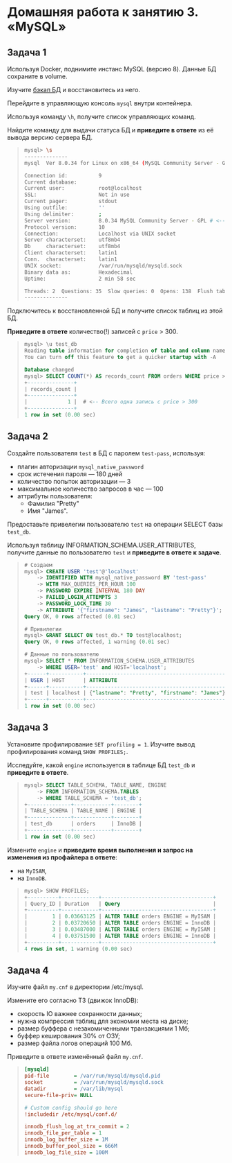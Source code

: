 # Домашняя работа к занятию 3. «MySQL»

## Задача 1

Используя Docker, поднимите инстанс MySQL (версию 8). Данные БД сохраните в volume.

Изучите [бэкап БД](https://github.com/netology-code/virt-homeworks/tree/virt-11/06-db-03-mysql/test_data) и 
восстановитесь из него.

Перейдите в управляющую консоль `mysql` внутри контейнера.

Используя команду `\h`, получите список управляющих команд.

Найдите команду для выдачи статуса БД и **приведите в ответе** из её вывода версию сервера БД.

> ```sh
> mysql> \s
> --------------
> mysql  Ver 8.0.34 for Linux on x86_64 (MySQL Community Server - GPL)
> 
> Connection id:          9
> Current database:       
> Current user:           root@localhost
> SSL:                    Not in use
> Current pager:          stdout
> Using outfile:          ''
> Using delimiter:        ;
> Server version:         8.0.34 MySQL Community Server - GPL # <-- ВЕРСИЯ СЕРВЕРА БД
> Protocol version:       10
> Connection:             Localhost via UNIX socket
> Server characterset:    utf8mb4
> Db     characterset:    utf8mb4
> Client characterset:    latin1
> Conn.  characterset:    latin1
> UNIX socket:            /var/run/mysqld/mysqld.sock
> Binary data as:         Hexadecimal
> Uptime:                 2 min 58 sec
> 
> Threads: 2  Questions: 35  Slow queries: 0  Opens: 138  Flush tables: 3  Open tables: 56  Queries per second avg: 0.196
> --------------
> ```

Подключитесь к восстановленной БД и получите список таблиц из этой БД.

**Приведите в ответе** количество(!) записей с `price` > 300.

> ```sql
> mysql> \u test_db
> Reading table information for completion of table and column names
> You can turn off this feature to get a quicker startup with -A
> 
> Database changed
> mysql> SELECT COUNT(*) AS records_count FROM orders WHERE price > 300;
> +---------------+
> | records_count |
> +---------------+
> |             1 |  # <-- Всего одна запись с price > 300
> +---------------+
> 1 row in set (0.00 sec)
> ```

## Задача 2

Создайте пользователя `test` в БД c паролем `test-pass`, используя:

- плагин авторизации `mysql_native_password`
- срок истечения пароля — 180 дней 
- количество попыток авторизации — 3 
- максимальное количество запросов в час — 100
- аттрибуты пользователя:
    - Фамилия "Pretty"
    - Имя "James".

Предоставьте привелегии пользователю `test` на операции SELECT базы `test_db`.
    
Используя таблицу INFORMATION_SCHEMA.USER_ATTRIBUTES, получите данные по пользователю `test` и 
**приведите в ответе к задаче**.

> ```sql
> # Создаем
> mysql> CREATE USER 'test'@'localhost' 
>     -> IDENTIFIED WITH mysql_native_password BY 'test-pass' 
>     -> WITH MAX_QUERIES_PER_HOUR 100 
>     -> PASSWORD EXPIRE INTERVAL 180 DAY 
>     -> FAILED_LOGIN_ATTEMPTS 3 
>     -> PASSWORD_LOCK_TIME 30 
>     -> ATTRIBUTE '{"firstname": "James", "lastname": "Pretty"}';
> Query OK, 0 rows affected (0.01 sec)
> 
> # Привилегии
> mysql> GRANT SELECT ON test_db.* TO test@localhost;
> Query OK, 0 rows affected, 1 warning (0.01 sec)
> 
> # Данные по пользователю
> mysql> SELECT * FROM INFORMATION_SCHEMA.USER_ATTRIBUTES
>     -> WHERE USER='test' and HOST='localhost';
> +------+-----------+----------------------------------------------+
> | USER | HOST      | ATTRIBUTE                                    |
> +------+-----------+----------------------------------------------+
> | test | localhost | {"lastname": "Pretty", "firstname": "James"} |
> +------+-----------+----------------------------------------------+
> 1 row in set (0.00 sec)
> ```


## Задача 3

Установите профилирование `SET profiling = 1`.
Изучите вывод профилирования команд `SHOW PROFILES;`.

Исследуйте, какой `engine` используется в таблице БД `test_db` и **приведите в ответе**.

> ```sql
> mysql> SELECT TABLE_SCHEMA, TABLE_NAME, ENGINE 
>     -> FROM INFORMATION_SCHEMA.TABLES 
>     -> WHERE TABLE_SCHEMA = 'test_db';
> +--------------+------------+--------+
> | TABLE_SCHEMA | TABLE_NAME | ENGINE |
> +--------------+------------+--------+
> | test_db      | orders     | InnoDB |
> +--------------+------------+--------+
> 1 row in set (0.00 sec)
> ```

Измените `engine` и **приведите время выполнения и запрос на изменения из профайлера в ответе**:
- на `MyISAM`,
- на `InnoDB`.

> ```sql
> mysql> SHOW PROFILES;
> +----------+------------+------------------------------------+
> | Query_ID | Duration   | Query                              |
> +----------+------------+------------------------------------+
> |        1 | 0.03663125 | ALTER TABLE orders ENGINE = MyISAM |
> |        2 | 0.03720650 | ALTER TABLE orders ENGINE = InnoDB |
> |        3 | 0.03487000 | ALTER TABLE orders ENGINE = MyISAM |
> |        4 | 0.03751500 | ALTER TABLE orders ENGINE = InnoDB |
> +----------+------------+------------------------------------+
> 4 rows in set, 1 warning (0.00 sec)
> ```


## Задача 4 

Изучите файл `my.cnf` в директории /etc/mysql.

Измените его согласно ТЗ (движок InnoDB):

- скорость IO важнее сохранности данных;
- нужна компрессия таблиц для экономии места на диске;
- размер буффера с незакомиченными транзакциями 1 Мб;
- буффер кеширования 30% от ОЗУ;
- размер файла логов операций 100 Мб.

Приведите в ответе изменённый файл `my.cnf`.

> ```ini
> [mysqld]
> pid-file        = /var/run/mysqld/mysqld.pid
> socket          = /var/run/mysqld/mysqld.sock
> datadir         = /var/lib/mysql
> secure-file-priv= NULL
> 
> # Custom config should go here
> !includedir /etc/mysql/conf.d/
> 
> innodb_flush_log_at_trx_commit = 2
> innodb_file_per_table = 1
> innodb_log_buffer_size = 1M
> innodb_buffer_pool_size = 666M
> innodb_log_file_size = 100M
> ```




